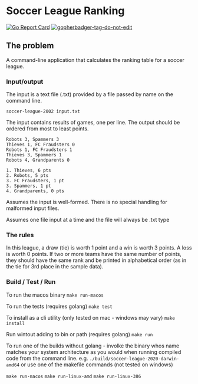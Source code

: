 # Soccer League Ranking
[![Go Report Card](https://goreportcard.com/badge/github.com/dcaponi/soccer-league)](https://goreportcard.com/report/github.com/dcaponi/soccer-league)
<a href='https://github.com/jpoles1/gopherbadger' target='_blank'>![gopherbadger-tag-do-not-edit](https://img.shields.io/badge/Go%20Coverage-100%25-brightgreen.svg?longCache=true&style=flat)</a>

## The problem

A command-line application that calculates the ranking table for a soccer league.

### Input/output

The input is a text file (.txt) provided by a file passed by name on the command line. 

`soccer-league-2002 input.txt`

The input contains results of games, one per line. The output should be ordered from most to least points.

```
Robots 3, Spammers 3
Thieves 1, FC Fraudsters 0
Robots 1, FC Fraudsters 1
Thieves 3, Spammers 1
Robots 4, Grandparents 0
```

```
1. Thieves, 6 pts
2. Robots, 5 pts
3. FC Fraudsters, 1 pt
3. Spammers, 1 pt
4. Grandparents, 0 pts
```

Assumes the input is well-formed. There is no special handling for malformed input files.

Assumes one file input at a time and the file will always be .txt type

### The rules

In this league, a draw (tie) is worth 1 point and a win is worth 3 points. A
loss is worth 0 points. If two or more teams have the same number of points,
they should have the same rank and be printed in alphabetical order (as in the
tie for 3rd place in the sample data).

### Build / Test / Run

To run the macos binary `make run-macos`

To run the tests (requires golang) `make test`

To install as a cli utility (only tested on mac - windows may vary) `make install`

Run wintout adding to bin or path (requires golang) `make run`

To run one of the builds without golang - involke the binary whos name matches your system architecture as you would when running compiled code from the command line. e.g. `./build/soccer-league-2020-darwin-amd64` or use one of the makefile commands (not tested on windows) 

`make run-macos`
`make run-linux-amd`
`make run-linux-386`
